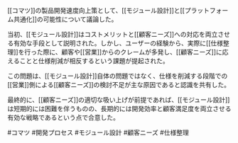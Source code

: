 [[コマツ]]の製品開発速度向上策として、[[モジュール設計]]と[[プラットフォーム共通化]]の可能性について議論した。

当初、[[モジュール設計]]はコストメリットと[[顧客ニーズ]]への対応を両立させる有効な手段として説明された。しかし、ユーザーの経験から、実際に[[仕様整理]]を行った際に、顧客や[[営業]]からのクレームが多発し、[[顧客ニーズ]]に応えることと仕様削減が相反するという課題が提起された。

この問題は、[[モジュール設計]]自体の問題ではなく、仕様を削減する段階での[[営業]]側による[[顧客ニーズ]]の検討不足が主な原因であると認識を共有した。

最終的に、[[顧客ニーズ]]の適切な吸い上げが前提であれば、[[モジュール設計]]は短期的には困難を伴うものの、長期的には開発効率と顧客満足度を両立させる有効な戦略であるという点で合意した。

#コマツ #開発プロセス #モジュール設計 #顧客ニーズ #仕様整理